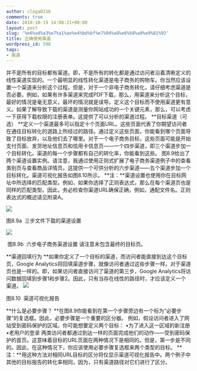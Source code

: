 ```yaml
---
author: cloga0216
comments: true
date: 2010-10-19 14:08:21+00:00
layout: post
slug: '%e6%ad%a3%e7%a1%ae%e4%bd%bf%e7%94%a8%e6%b8%a0%e9%81%93'
title: 正确使用渠道
wordpress_id: 598
tags:
- 渠道
---
```


并不是所有的目标都有渠道。即，不是所有的转化都是通过访问者沿着清晰定义的线性渠道实现的。一个最明显的线性转化渠道是电子商务的购物车。你当然应该设置一个渠道来分析这个过程。但是，对于一个非电子商务转化，请仔细考虑渠道是否必要。例如，如果有许多渠道来完成PDF下载，那么，用渠道来分析这个目标，最好的情况是毫无意义，最坏的情况就是误导。定义这个目标而不使用渠道更有意义。如果了解导致下载的渠道是测量你网站成功的一个关键元素，那么，可以考虑一下获得下载权限的注册表单。这提供了可以分析的渠道过程。
**目标渠道（可选）
**定义一个渠道最多可以指定十个页面URL。这些页面代表了你期望访问者在通往目标转化的道路上所经过的路径。通过定义这些页面，你能看到哪个页面导致了目标放弃，以及他们去了哪里。对于一个电子商务目标，这些页面可能是开始支付页面、发货地址信息页和信用卡信息页——一个四步渠道，即三个渠道步加一个目标转化。渠道的每一个步骤都有自己的转化率，你能看到这些。
图8.9给出了两个渠道设置实例。请注意，我通过使用正则式扩展了电子商务渠道例子中的查看类别页与查看商品详情页。这提供一个可供分析的六步渠道——五个渠道步加一个目标转化。渠道可视化报告如图8.10所示。
**注：**渠道设置也使用你在目标网址中所选择的匹配类型。例如，如果你选择了正则表达式，那么在每个渠道页也是同样的匹配类型。因此，务必检查你渠道URL确保正确，例如，通配文件名。正则表达式的概述请见附录A。

<!-- more -->


[![](http://www.cloga.info/wp-content/uploads/2010/10/8-9a.png)](http://www.cloga.info/wp-content/uploads/2010/10/8-9a.png)




图8.9a  三步文件下载的渠道设置




[![](http://www.cloga.info/wp-content/uploads/2010/10/8-9b1.png)](http://www.cloga.info/wp-content/uploads/2010/10/8-9b1.png)




 [](http://www.cloga.info/wp-content/uploads/2010/10/8-9b.png)图8.9b  六步电子商务渠道设置
请注意未包含最终的目标页。




**渠道回填行为
**如果你定义了一个目标的渠道，而访问者能直接到达这个目标页，Google Analytics将回填渠道步骤，就像访问者通过这些步骤一样。对于渠道页也是一样的。即，如果访问者直接访问了渠道的第三步，Google Analytics将访问数据回填到步骤1和步骤2。因此，只有当存在线性的路径时，才应该定义一个渠道。 [![](http://www.cloga.info/wp-content/uploads/2010/10/8-10.png)](http://www.cloga.info/wp-content/uploads/2010/10/8-10.png)




图8.10  渠道可视化报告




**什么是必要步骤？
**在图8.9你能看到在第一个步骤旁边有一个标为“必要步骤”的复选框。因此，必要步骤是一个重要的区分器。
例如，假设访问者进入了网站受到密码保护的区域。你可能想要定义两个目标：
•为了进入这一区域的新注册
•老用户的登录
两类访问者都通过到达一样的页面完成他们的动作——受到密码保护的首页。这意味着目标的URL页面在两种情况下是相同的。但是，第一步是不同的。因此，在这种情况下，你应该使用必要步骤复选框来两个类型的目标。
**注：**用这种方法对相同URL目标的区分将仅显示渠道可视化报告中。两个例子中其他的目标报告的转化率相同，因为，只有渠道路径对它们进行了区分。
